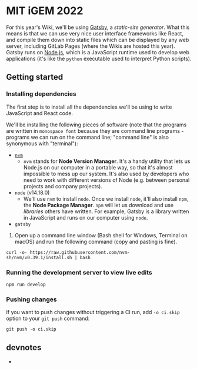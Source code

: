 # MIT iGEM 2022

For this year's Wiki, we'll be using [Gatsby](https://www.gatsbyjs.com/), a _static-site generator_. What this means is that we can use very nice user interface frameworks like React, and compile them down into static files which can be displayed by any web server, including GitLab Pages (where the Wikis are hosted this year). Gatsby runs on [Node.js](https://nodejs.org/en/), which is a JavaScript runtime used to develop web applications (it's like the `python` executable used to interpret Python scripts).

## Getting started

### Installing dependencies

The first step is to install all the dependencies we'll be using to write JavaScript and React code.

We'll be installing the following pieces of software (note that the programs are written in `monospace font` because they are command line programs - programs we can run on the command line; "command line" is also synonymous with "terminal"):

- [`nvm`](https://github.com/nvm-sh/nvm)
  - `nvm` stands for **Node Version Manager**. It's a handy utility that lets us Node.js on our computer in a portable way, so that it's almost impossible to mess up our system. It's also used by developers who need to work with different versions of Node (e.g. between personal projects and company projects).
- `node` (v14.18.0)
  - We'll use `nvm` to install `node`. Once we install `node`, it'll also install `npm`, the **Node Package Manager**. `npm` will let us download and use _libraries_ others have written. For example, Gatsby is a library written in JavaScript and runs on our computer using `node`.
- `gatsby`


1. Open up a command line window (Bash shell for Windows, Terminal on macOS) and run the following command (copy and pasting is fine).

```shell
curl -o- https://raw.githubusercontent.com/nvm-sh/nvm/v0.39.1/install.sh | bash
```

### Running the development server to view live edits

```shell
npm run develop
```

### Pushing changes
If you want to push changes without triggering a CI run, add `-o ci.skip` option to your `git push` command:

```shell
git push -o ci.skip
```

## devnotes
- 